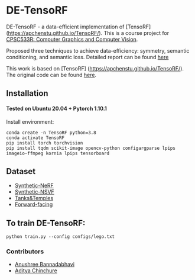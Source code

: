 # DE-TensoRF

DE-TensoRF - a data-efficient implementation of [TensoRF] (https://apchenstu.github.io/TensoRF/). This is a course project for [CPSC533R: Computer Graphics and Computer Vision](https://www.cs.ubc.ca/~rhodin/2022_2023_CPSC_533R/).

Proposed three techniques to achieve data-efficiency: symmetry, semantic conditioning, and semantic loss. Detailed report can be found [here](report.pdf)

This work is based on [TensoRF] (https://apchenstu.github.io/TensoRF/). The original code can be found [here](https://github.com/apchenstu/TensoRF).

## Installation

#### Tested on Ubuntu 20.04 + Pytorch 1.10.1 

Install environment:
```
conda create -n TensoRF python=3.8
conda activate TensoRF
pip install torch torchvision
pip install tqdm scikit-image opencv-python configargparse lpips imageio-ffmpeg kornia lpips tensorboard
```


## Dataset
* [Synthetic-NeRF](https://drive.google.com/drive/folders/128yBriW1IG_3NJ5Rp7APSTZsJqdJdfc1) 
* [Synthetic-NSVF](https://dl.fbaipublicfiles.com/nsvf/dataset/Synthetic_NSVF.zip)
* [Tanks&Temples](https://dl.fbaipublicfiles.com/nsvf/dataset/TanksAndTemple.zip)
* [Forward-facing](https://drive.google.com/drive/folders/128yBriW1IG_3NJ5Rp7APSTZsJqdJdfc1)



## To train DE-TensoRF:

```
python train.py --config configs/lego.txt
```

### Contributors
- [Anushree Bannadabhavi](https://github.com/AnushreeBannadabhavi)
- [Aditya Chinchure](https://github.com/aditya10)
